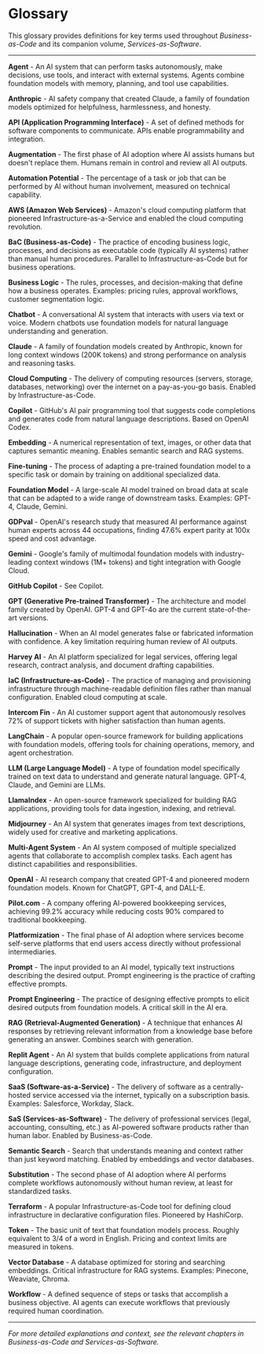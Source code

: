 # Glossary

This glossary provides definitions for key terms used throughout *Business-as-Code* and its companion volume, *Services-as-Software*.

---

**Agent** - An AI system that can perform tasks autonomously, make decisions, use tools, and interact with external systems. Agents combine foundation models with memory, planning, and tool use capabilities.

**Anthropic** - AI safety company that created Claude, a family of foundation models optimized for helpfulness, harmlessness, and honesty.

**API (Application Programming Interface)** - A set of defined methods for software components to communicate. APIs enable programmability and integration.

**Augmentation** - The first phase of AI adoption where AI assists humans but doesn't replace them. Humans remain in control and review all AI outputs.

**Automation Potential** - The percentage of a task or job that can be performed by AI without human involvement, measured on technical capability.

**AWS (Amazon Web Services)** - Amazon's cloud computing platform that pioneered Infrastructure-as-a-Service and enabled the cloud computing revolution.

**BaC (Business-as-Code)** - The practice of encoding business logic, processes, and decisions as executable code (typically AI systems) rather than manual human procedures. Parallel to Infrastructure-as-Code but for business operations.

**Business Logic** - The rules, processes, and decision-making that define how a business operates. Examples: pricing rules, approval workflows, customer segmentation logic.

**Chatbot** - A conversational AI system that interacts with users via text or voice. Modern chatbots use foundation models for natural language understanding and generation.

**Claude** - A family of foundation models created by Anthropic, known for long context windows (200K tokens) and strong performance on analysis and reasoning tasks.

**Cloud Computing** - The delivery of computing resources (servers, storage, databases, networking) over the internet on a pay-as-you-go basis. Enabled by Infrastructure-as-Code.

**Copilot** - GitHub's AI pair programming tool that suggests code completions and generates code from natural language descriptions. Based on OpenAI Codex.

**Embedding** - A numerical representation of text, images, or other data that captures semantic meaning. Enables semantic search and RAG systems.

**Fine-tuning** - The process of adapting a pre-trained foundation model to a specific task or domain by training on additional specialized data.

**Foundation Model** - A large-scale AI model trained on broad data at scale that can be adapted to a wide range of downstream tasks. Examples: GPT-4, Claude, Gemini.

**GDPval** - OpenAI's research study that measured AI performance against human experts across 44 occupations, finding 47.6% expert parity at 100x speed and cost advantage.

**Gemini** - Google's family of multimodal foundation models with industry-leading context windows (1M+ tokens) and tight integration with Google Cloud.

**GitHub Copilot** - See Copilot.

**GPT (Generative Pre-trained Transformer)** - The architecture and model family created by OpenAI. GPT-4 and GPT-4o are the current state-of-the-art versions.

**Hallucination** - When an AI model generates false or fabricated information with confidence. A key limitation requiring human review of AI outputs.

**Harvey AI** - An AI platform specialized for legal services, offering legal research, contract analysis, and document drafting capabilities.

**IaC (Infrastructure-as-Code)** - The practice of managing and provisioning infrastructure through machine-readable definition files rather than manual configuration. Enabled cloud computing at scale.

**Intercom Fin** - An AI customer support agent that autonomously resolves 72% of support tickets with higher satisfaction than human agents.

**LangChain** - A popular open-source framework for building applications with foundation models, offering tools for chaining operations, memory, and agent orchestration.

**LLM (Large Language Model)** - A type of foundation model specifically trained on text data to understand and generate natural language. GPT-4, Claude, and Gemini are LLMs.

**LlamaIndex** - An open-source framework specialized for building RAG applications, providing tools for data ingestion, indexing, and retrieval.

**Midjourney** - An AI system that generates images from text descriptions, widely used for creative and marketing applications.

**Multi-Agent System** - An AI system composed of multiple specialized agents that collaborate to accomplish complex tasks. Each agent has distinct capabilities and responsibilities.

**OpenAI** - AI research company that created GPT-4 and pioneered modern foundation models. Known for ChatGPT, GPT-4, and DALL-E.

**Pilot.com** - A company offering AI-powered bookkeeping services, achieving 99.2% accuracy while reducing costs 90% compared to traditional bookkeeping.

**Platformization** - The final phase of AI adoption where services become self-serve platforms that end users access directly without professional intermediaries.

**Prompt** - The input provided to an AI model, typically text instructions describing the desired output. Prompt engineering is the practice of crafting effective prompts.

**Prompt Engineering** - The practice of designing effective prompts to elicit desired outputs from foundation models. A critical skill in the AI era.

**RAG (Retrieval-Augmented Generation)** - A technique that enhances AI responses by retrieving relevant information from a knowledge base before generating an answer. Combines search with generation.

**Replit Agent** - An AI system that builds complete applications from natural language descriptions, generating code, infrastructure, and deployment configuration.

**SaaS (Software-as-a-Service)** - The delivery of software as a centrally-hosted service accessed via the internet, typically on a subscription basis. Examples: Salesforce, Workday, Slack.

**SaS (Services-as-Software)** - The delivery of professional services (legal, accounting, consulting, etc.) as AI-powered software products rather than human labor. Enabled by Business-as-Code.

**Semantic Search** - Search that understands meaning and context rather than just keyword matching. Enabled by embeddings and vector databases.

**Substitution** - The second phase of AI adoption where AI performs complete workflows autonomously without human review, at least for standardized tasks.

**Terraform** - A popular Infrastructure-as-Code tool for defining cloud infrastructure in declarative configuration files. Pioneered by HashiCorp.

**Token** - The basic unit of text that foundation models process. Roughly equivalent to 3/4 of a word in English. Pricing and context limits are measured in tokens.

**Vector Database** - A database optimized for storing and searching embeddings. Critical infrastructure for RAG systems. Examples: Pinecone, Weaviate, Chroma.

**Workflow** - A defined sequence of steps or tasks that accomplish a business objective. AI agents can execute workflows that previously required human coordination.

---

*For more detailed explanations and context, see the relevant chapters in Business-as-Code and Services-as-Software.*
